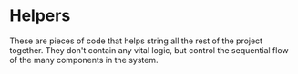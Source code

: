 # Helpers

These are pieces of code that helps string all the rest of the project together. They don't contain any vital logic,
but control the sequential flow of the many components in the system.